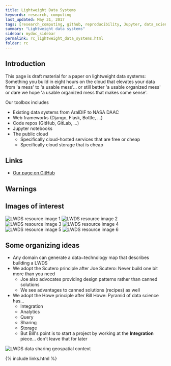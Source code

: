 ```yaml
---
title: Lightweight Data Systems
keywords: research, computing
last_updated: May 31, 2017
tags: [research_computing, github, reproducibility, Jupyter, data_science, cloud_basics, web_framework]
summary: "Lightweight data systems"
sidebar: mydoc_sidebar
permalink: rc_lightweight_data_systems.html
folder: rc
---
```


## Introduction

This page is draft material for a paper on lightweight data systems: Something you build in eight
hours on the cloud that elevates your data from 'a mess' to 'a usable mess'... or still better 
'a usable organized mess' or dare we hope 'a usable organized mess that makes some sense'.


Our toolbox includes


- Existing data systems from AralDIF to NASA DAAC
- Web frameworks (Django, Flask, Bottle, ...)
- Code repos (GitHub, GitLab, ...)
- Jupyter notebooks
- The public cloud
  - Specifically cloud-hosted services that are free or cheap
  - Specifically cloud storage that is cheap


## Links


- [Our page on GitHub](http://github.com)


## Warnings


## Images of interest


![LWDS resource image 1](/documentation/images/rc/rc_lwds001_pyramid.jpg)
![LWDS resource image 2](/documentation/images/rc/rc_lwds002_size_examples.jpg)
![LWDS resource image 3](/documentation/images/rc/rc_lwds003_overview1.jpg)
![LWDS resource image 4](/documentation/images/rc/rc_lwds004_overview2.jpg)
![LWDS resource image 5](/documentation/images/rc/rc_lwds005_overview3.jpg)
![LWDS resource image 6](/documentation/images/rc/rc_lwds006_thought_experiment.jpg)


## Some organizing ideas


- Any domain can generate a data~technology map that describes building a LWDS
- We adopt the Scutero principle after Joe Scutero: Never build one bit more than you need
  - Joe also advocates providing design patterns rather than canned solutions
  - We see advantages to canned solutions (recipes) as well
- We adopt the Howe principle after Bill Howe: Pyramid of data science has...
  - Integration
  - Analytics
  - Query
  - Sharing
  - Storage
  - But Bill's point is to start a project by working at the **Integration** piece... don't leave that for later


![LWDS data sharing geospatial context](/documentation/images/rc/rc_lwds007_data_sharing_geospatial_context.png)



{% include links.html %}
